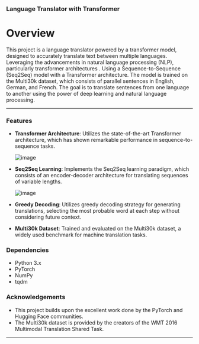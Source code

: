 ### Language Translator with Transformer
# Overview
This project is a language translator powered by a transformer model, designed to accurately translate text between multiple languages. Leveraging the advancements in natural language processing (NLP), particularly transformer architectures . Using a Sequence-to-Sequence (Seq2Seq) model with a Transformer architecture. The model is trained on the Multi30k dataset, which consists of parallel sentences in English, German, and French. The goal is to translate sentences from one language to another using the power of deep learning and natural language processing.

---

### Features
- **Transformer Architecture**: Utilizes the state-of-the-art Transformer architecture, which has shown remarkable performance in sequence-to-sequence tasks.

  ![image](https://github.com/DanBeverley/Language-Translator-with-Transformer/assets/161696810/7acc6ff2-686e-48bb-8400-832895dca375)

  
- **Seq2Seq Learning**: Implements the Seq2Seq learning paradigm, which consists of an encoder-decoder architecture for translating sequences of variable lengths.

  ![image](https://github.com/DanBeverley/Language-Translator-with-Transformer/assets/161696810/80279fbb-775a-4af1-ba07-05cdae1794e0)

- **Greedy Decoding**: Utilizes greedy decoding strategy for generating translations, selecting the most probable word at each step without considering future context. 
- **Multi30k Dataset**: Trained and evaluated on the Multi30k dataset, a widely used benchmark for machine translation tasks.

### Dependencies
- Python 3.x
- PyTorch
- NumPy
- tqdm


### Acknowledgements
- This project builds upon the excellent work done by the PyTorch and Hugging Face communities.
- The Multi30k dataset is provided by the creators of the WMT 2016 Multimodal Translation Shared Task.


---
